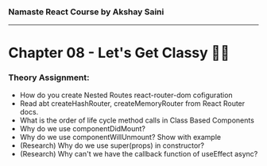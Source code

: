 ### Namaste React Course by Akshay Saini
---

# Chapter 08 - Let's Get Classy 🧑‍🏫

### Theory Assignment:
- How do you create Nested Routes react-router-dom cofiguration
- Read abt createHashRouter, createMemoryRouter from React Router docs.
- What is the order of life cycle method calls in Class Based Components
- Why do we use componentDidMount?
- Why do we use componentWillUnmount? Show with example
- (Research) Why do we use super(props) in constructor?
- (Research) Why can't we have the callback function of useEffect async?